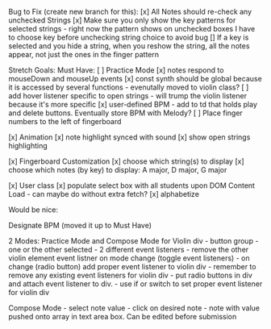 Bug to Fix (create new branch for this):
[x] All Notes should re-check any unchecked Strings
[x] Make sure you only show the key patterns for selected strings - right now the pattern shows on unchecked boxes 
    I have to choose key before unchecking string choice to avoid bug
[]  If a key is selected and you hide a string, when you reshow the string, all the notes appear, not just the ones in the finger pattern 

Stretch Goals:
Must Have:
[ ] Practice Mode
    [x] notes respond to mouseDown and mouseUp events
    [x] const synth should be global because it is accessed by several functions - evenutally moved to violin class?
    [ ] add hover listener specific to open strings - will trump the violin listener because it's more specific
    [x] user-defined BPM - add to td that holds play and delete buttons.  Eventually store BPM with Melody?
    [ ] Place finger numbers to the left of fingerboard

[x] Animation
    [x] note highlight synced with sound
    [x] show open strings highlighting

[x] Fingerboard Customization
    [x] choose which string(s) to display
    [x] choose which notes (by key) to display:  A major, D major, G major

[x] User class
    [x] populate select box with all students upon DOM Content Load - can maybe do without extra fetch?
    [x] alphabetize

Would be nice:

Designate BPM (moved it up to Must Have)

2 Modes:  Practice Mode and Compose Mode for Violin div
    - button group - one or the other selected
    - 2 different event listeners
    - remove the other violin element event listner on mode change (toggle event listeners)
    - on change (radio button) add proper event listener to violin div
    - remember to remove any existing event listeners for violin div
    - put radio buttons in div and attach event listener to div.
    - use if or switch to set proper event listener for violin div

Compose Mode
    - select note value
    - click on desired note
    - note with value pushed onto array in text area box.  Can be edited before submission



